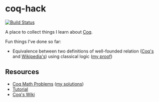 # coq-hack
[![Build Status](https://travis-ci.org/rootmos/coq-hack.svg?branch=master)](https://travis-ci.org/rootmos/coq-hack)

A place to collect things I learn about [Coq](https://coq.inria.fr/).

Fun things I've done so far:
* Equivalence between two definitions of well-founded relation
  ([Coq's](https://coq.inria.fr/library/Coq.Init.Wf.html) and [Wikipedia's](https://en.wikipedia.org/wiki/Well-founded_relation))
  using classical logic ([my proof](src/Notes/wf.v))

## Resources
* [Coq Math Problems](https://coq-math-problems.github.io/) ([my solutions](src/CMP))
* [Tutorial](https://coq.inria.fr/tutorial-nahas)
* [Coq's Wiki](https://github.com/coq/coq/wiki)

